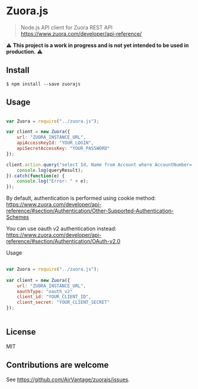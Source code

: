 Zuora.js
========
> Node.js API client for Zuora REST API https://www.zuora.com/developer/api-reference/

:warning: __This project is a work in progress and is not yet intended to be used in production.__ :warning:


## Install

```
$ npm install --save zuorajs
```

## Usage

```javascript

var Zuora = require("../zuora.js");

var client = new Zuora({
    url: "ZUORA_INSTANCE_URL",
    apiAccessKeyId: "YOUR_LOGIN",
    apiSecretAccessKey: "YOUR_PASSWORD"
});

client.action.query("select Id, Name from Account where AccountNumber='XXXX'").then(function(queryResult) {
    console.log(queryResult);
}).catch(function(e) {
    console.log("Error: " + e);
});

```
 
By default, authentication is performed using cookie method: https://www.zuora.com/developer/api-reference/#section/Authentication/Other-Supported-Authentication-Schemes
 
You can use oauth v2 authentication instead: https://www.zuora.com/developer/api-reference/#section/Authentication/OAuth-v2.0
 
Usage
```javascript
 
var Zuora = require("../zuora.js");
 
var client = new Zuora({
    url: "ZUORA_INSTANCE_URL",
    oauthType: "oauth_v2"
    client_id: "YOUR_CLIENT_ID",
    client_secret: "YOUR_CLIENT_SECRET"
});
 
```

## License

MIT

## Contributions are welcome

See https://github.com/AirVantage/zuorajs/issues.
